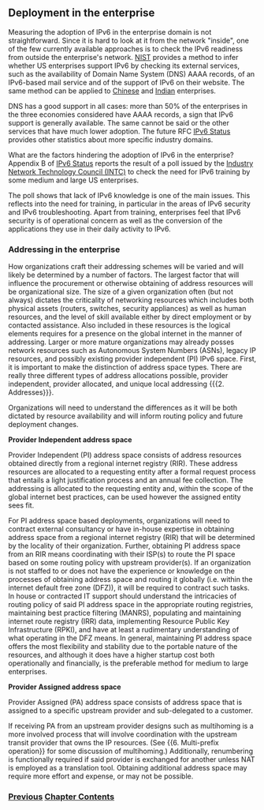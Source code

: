 ## Deployment in the enterprise

Measuring the adoption of IPv6 in the enterprise domain is not straightforward.
Since it is hard to look at it from the network "inside", one of the few currently available approaches 
is to check the IPv6 readiness from outside the enterprise's network.
[NIST](https://fedv6-deployment.antd.nist.gov/cgi-bin/generate-com) provides a method to infer whether 
US enterprises support IPv6 by checking its external services, such as the availability of 
Domain Name System (DNS) AAAA records, of an IPv6-based mail service and of the support of IPv6 on
their website. The same method can be applied to [Chinese](http://218.2.231.237:5001/cgi-bin/generate) and
[Indian](https://cnlabs.in/IPv6_Mon/generate_industry.html) enterprises.

DNS has a good support in all cases: more than 50% of the enterprises in the three economies considered have AAAA records,
a sign that IPv6 support is generally available. The same cannot be said or the other services that have much lower adoption. The future RFC 
[IPv6 Status](https://datatracker.ietf.org/doc/draft-ietf-v6ops-ipv6-deployment/) provides other statistics about more specific industry domains.

What are the factors hindering the adoption of IPv6 in the enterprise?
Appendix B of [IPv6 Status](https://datatracker.ietf.org/doc/draft-ietf-v6ops-ipv6-deployment/) reports the result of 
a poll issued by the [Industry Network Technology Council (INTC)](https://industrynetcouncil.org/) to check the need for IPv6 training 
by some medium and large US enterprises.
   
The poll shows that lack of IPv6 knowledge is one of the main issues.
This reflects into the need for training, in particular in the areas of IPv6 security and
IPv6 troubleshooting. Apart from training, enterprises feel that IPv6 security is of operational concern as well as the 
conversion of the applications they use in their daily activity to IPv6.


### Addressing in the enterprise

How organizations craft their addressing schemes will be varied and will likely be determined by a number of factors. The largest factor 
that will influence the procurement or otherwise obtaining of address resources will be organizational size. The size of a given organization 
often (but not always) dictates the criticality of networking resources which includes both physical assets (routers, switches, security appliances) 
as well as human resources, and the level of skill available either by direct employment or by contacted assistance. Also included in these resources 
is the logical elements requires for a presence on the global internet in the manner of addressing. Larger or more mature organizations may already 
posses network resources such as Autonomous System Numbers (ASNs), legacy IP resources, and possibly existing provider independent (PI) IPv6 space. 
First, it is important to make the distinction of address space types. There are really three different types of address allocations possible, provider 
independent, provider allocated, and unique local addressing {{{2. Addresses}}}. 

Organizations will need to understand the differences as it will be both dictated by resource availability and will inform routing policy and future deployment changes. 

**Provider Independent address space**

Provider Independent (PI) address space consists of address resources obtained directly from a regional internet registry (RIR). These address resources are allocated to a requesting entity 
after a formal request process that entails a light justification process and an annual fee collection. The addressing is allocated to the requesting entity and, within the scope of the global
internet best practices, can be used however the assigned entity sees fit. 


For PI address space based deployments, organizations will need to contract external consultancy or have in-house expertise in obtaining address space from a regional 
internet registry (RIR) that will be determined by the locality of their organization. Further, obtaining PI address space from an RIR means coordinating with their ISP(s) 
to route the PI space based on some routing policy with upstream provider(s). If an organization is not staffed to or does not have the experience or knowledge on the processes 
of obtaining address space and routing it globally (i.e. within the internet default free zone (DFZ)), it will be required to contract such tasks. In house or contracted IT 
support should understand the intricacies of routing policy of said PI address space in the appropriate routing registries, maintaining best practice filtering (MANRS), populating 
and maintaining internet route registry (IRR) data, implementing Resource Public Key Infrastructure (RPKI), and have at least a rudimentary understanding of what operating in the DFZ 
means. In general, maintaining PI address space offers the most flexibility and stability due to the portable nature of the resources, and although it does have a higher startup cost 
both operationally and financially, is the preferable method for medium to large enterprises.  

**Provider Assigned address space**

Provider Assigned (PA) address space consists of address space that is assigned to a specific upstream provider and sub-delegated to a customer. 

If receiving PA from an upstream provider designs such as multihoming is a more involved process that will involve coordination with the upstream transit provider that owns the IP resources. 
(See {{6. Multi-prefix operation}} for some discussion of multihoming.)
Additionally, renumbering is functionally required if said provider is exchanged for another unless NAT is employed as a translation tool. Obtaining additional address space may require more effort and expense, or may not be possible.

<!-- Link lines generated automatically; do not delete -->
### [<ins>Previous</ins>](Deployment%20in%20the%20home.md) [<ins>Chapter Contents</ins>](8.%20Deployment%20Status.md)
